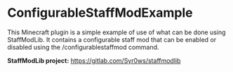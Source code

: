 # ConfigurableStaffModExample

This Minecraft plugin is a simple example of use of what can be done using StaffModLib. 
It contains a configurable staff mod that can be enabled or disabled using the /configurablestaffmod command.

**StaffModLib project:** https://gitlab.com/Syr0ws/staffmodlib

